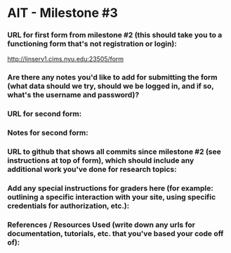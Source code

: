 # AIT - Milestone #3
<!-- [https://github.com/nyu-csci-ua-0467-001-002-spring-2024/final-project-wc2184](https://github.com/nyu-csci-ua-0467-001-002-spring-2024/final-project-wc2184) -->

### URL for first form from milestone #2 (this should take you to a functioning form that's not registration or login):
http://linserv1.cims.nyu.edu:23505/form

### Are there any notes you'd like to add for submitting the form (what data should we try, should we be logged in, and if so, what's the username and password)?

### URL for second form:

### Notes for second form:

### URL to github that shows all commits since milestone #2 (see instructions at top of form), which should include any additional work you've done for research topics:

### Add any special instructions for graders here (for example: outlining a specific interaction with your site, using specific credentials for authorization, etc.):

### References / Resources Used (write down any urls for documentation, tutorials, etc. that you've based your code off of):

<!--
# AIT - Milestone #2
[https://github.com/nyu-csci-ua-0467-001-002-spring-2024/final-project-wc2184](https://github.com/nyu-csci-ua-0467-001-002-spring-2024/final-project-wc2184)



AIT - Milestone #2

wc2184@nyu.edu 
 
### Net ID:
wc2184 

### First Name:
William

### Last Name:
Chan


### Link to final project repository:
[https://github.com/nyu-csci-ua-0467-001-002-spring-2024/final-project-wc2184](https://github.com/nyu-csci-ua-0467-001-002-spring-2024/final-project-wc2184)

### Does your application require login or are their special instructions for using the form? If so, add the login and username here or write up your step-by-step instructions below:
No

### URL for deployed site (should be something like linserv1.cims.nyu.edu:YOUR_PORT_NUMBER if you deployed on Courant's servers):
http://linserv1.cims.nyu.edu:23505

### URL for form (this should take you to a functioning form that's not registration or login):
http://linserv1.cims.nyu.edu:23505/form

### URL for page that shows results of submitting form (if applicable):
http://linserv1.cims.nyu.edu:23505/lifehacks

### URL to github that shows line of code where research topic(s) are used / implemented:
React:
https://github.com/nyu-csci-ua-0467-001-002-spring-2024/final-project-wc2184/blob/3897451b9f63f852aab91d07a487a977cf0c8274/my-react-app/src/index.js#L55

Chakra UI:
https://github.com/nyu-csci-ua-0467-001-002-spring-2024/final-project-wc2184/blob/3897451b9f63f852aab91d07a487a977cf0c8274/my-react-app/src/index.js#L58

### References: If applicable, links to annotated lines of code in github repository that were based off of tutorials / articles / sample projects:
React Router Docs: 
https://github.com/nyu-csci-ua-0467-001-002-spring-2024/final-project-wc2184/blob/3897451b9f63f852aab91d07a487a977cf0c8274/my-react-app/src/index.js#L24 
--->
